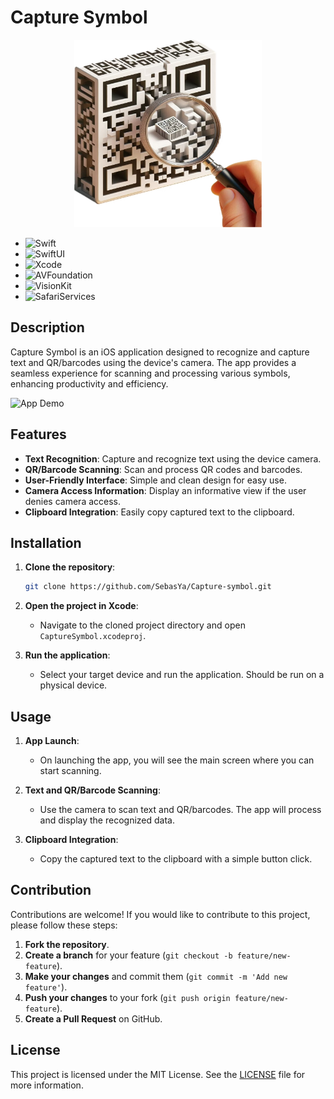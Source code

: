 # Capture Symbol

<div align="center">
<img src="https://github.com/SebasYa/Capture-symbol/blob/main/CaptureSymbol/Assets.xcassets/AppIcon.appiconset/appstore.png" alt="App Icon" width="300">
</div>

- ![Swift](https://img.shields.io/badge/Swift-FA7343?style=for-the-badge&logo=swift&logoColor=white&style=flat)
- ![SwiftUI](https://img.shields.io/badge/SwiftUI-000000?style=for-the-badge&logo=swift&logoColor=white&style=flat)
- ![Xcode](https://img.shields.io/badge/Xcode-1575F9?style=for-the-badge&logo=xcode&logoColor=white&style=flat)
- ![AVFoundation](https://img.shields.io/badge/AVFoundation-000000?style=for-the-badge&logo=apple&logoColor=white&style=flat)
- ![VisionKit](https://img.shields.io/badge/VisionKit-000000?style=for-the-badge&logo=apple&logoColor=white&style=flat)
- ![SafariServices](https://img.shields.io/badge/SafariServices-000000?style=for-the-badge&logo=safari&logoColor=white&style=flat)

  
## Description

Capture Symbol is an iOS application designed to recognize and capture text and QR/barcodes using the device's camera. The app provides a seamless experience for scanning and processing various symbols, enhancing productivity and efficiency.

<img src="https://github.com/SebasYa/Capture-symbol/blob/main/Symbol2Gif.gif" alt="App Demo" width="250"/>


## Features

- **Text Recognition**: Capture and recognize text using the device camera.
- **QR/Barcode Scanning**: Scan and process QR codes and barcodes.
- **User-Friendly Interface**: Simple and clean design for easy use.
- **Camera Access Information**: Display an informative view if the user denies camera access.
- **Clipboard Integration**: Easily copy captured text to the clipboard.

## Installation

1. **Clone the repository**:

    ```bash
    git clone https://github.com/SebasYa/Capture-symbol.git
    ```

2. **Open the project in Xcode**:
    - Navigate to the cloned project directory and open `CaptureSymbol.xcodeproj`.

3. **Run the application**:
    - Select your target device and run the application. Should be run on a physical device.

## Usage

1. **App Launch**:
    - On launching the app, you will see the main screen where you can start scanning.

2. **Text and QR/Barcode Scanning**:
    - Use the camera to scan text and QR/barcodes. The app will process and display the recognized data.

3. **Clipboard Integration**:
    - Copy the captured text to the clipboard with a simple button click.

## Contribution

Contributions are welcome! If you would like to contribute to this project, please follow these steps:

1. **Fork the repository**.
2. **Create a branch** for your feature (`git checkout -b feature/new-feature`).
3. **Make your changes** and commit them (`git commit -m 'Add new feature'`).
4. **Push your changes** to your fork (`git push origin feature/new-feature`).
5. **Create a Pull Request** on GitHub.

## License

This project is licensed under the MIT License. See the [LICENSE](LICENSE) file for more information.
